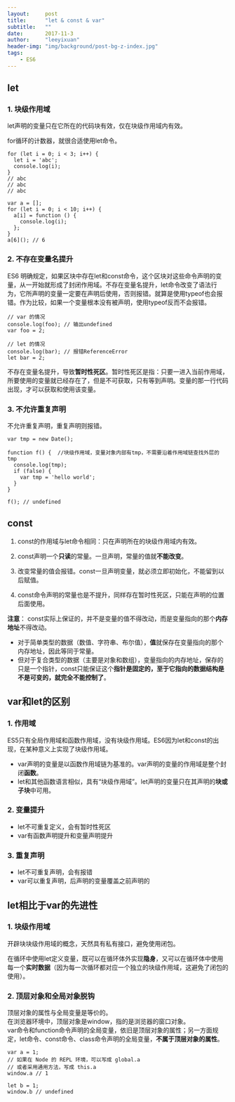 ```yaml
---
layout:     post
title:      "let & const & var"
subtitle:   ""
date:       2017-11-3
author:     "leeyixuan"
header-img: "img/background/post-bg-z-index.jpg"
tags:
    - ES6
---
```


## let
### 1. 块级作用域
let声明的变量只在它所在的代码块有效，仅在块级作用域内有效。

for循环的计数器，就很合适使用let命令。
```
for (let i = 0; i < 3; i++) {
  let i = 'abc';
  console.log(i);
}
// abc
// abc
// abc
```

```
var a = [];
for (let i = 0; i < 10; i++) {
  a[i] = function () {
    console.log(i);
  };
}
a[6](); // 6
```
### 2. 不存在变量名提升


ES6 明确规定，如果区块中存在let和const命令，这个区块对这些命令声明的变量，从一开始就形成了封闭作用域。不存在变量名提升，let命令改变了语法行为，它所声明的变量一定要在声明后使用，否则报错。就算是使用typeof也会报错。作为比较，如果一个变量根本没有被声明，使用typeof反而不会报错。
```
// var 的情况
console.log(foo); // 输出undefined
var foo = 2;

// let 的情况
console.log(bar); // 报错ReferenceError
let bar = 2;

```
不存在变量名提升，导致**暂时性死区**。暂时性死区是指：只要一进入当前作用域，所要使用的变量就已经存在了，但是不可获取，只有等到声明。变量的那一行代码出现，才可以获取和使用该变量。

### 3. 不允许重复声明
不允许重复声明，重复声明则报错。



```
var tmp = new Date();

function f() {	//块级作用域，变量对象内部有tmp，不需要沿着作用域链查找外层的tmp
  console.log(tmp);
  if (false) {
    var tmp = 'hello world';
  }
}

f(); // undefined
```


## const
1. const的作用域与let命令相同：只在声明所在的块级作用域内有效。
2. const声明一个**只读**的常量。一旦声明，常量的值就**不能改变**。
3. 改变常量的值会报错。const一旦声明变量，就必须立即初始化，不能留到以后赋值。

4. const命令声明的常量也是不提升，同样存在暂时性死区，只能在声明的位置后面使用。

**注意**：
const实际上保证的，并不是变量的值不得改动，而是变量指向的那个**内存地址**不得改动。
- 对于简单类型的数据（数值、字符串、布尔值），**值**就保存在变量指向的那个内存地址，因此等同于常量。
- 但对于复合类型的数据（主要是对象和数组），变量指向的内存地址，保存的只是一个指针，const只能保证这个**指针是固定的，至于它指向的数据结构是不是可变的，就完全不能控制了**。



## var和let的区别

### 1. 作用域


ES5只有全局作用域和函数作用域，没有块级作用域。ES6因为let和const的出现，在某种意义上实现了块级作用域。


- var声明的变量是以函数作用域链为基准的。var声明的变量的作用域是整个封闭**函数**。
- let和其他函数语言相似，具有“块级作用域”。let声明的变量只在其声明的**块或子块**中可用。


### 2. 变量提升

- let不可重复定义，会有暂时性死区
- var有函数声明提升和变量声明提升

### 3. 重复声明
- let不可重复声明，会有报错
- var可以重复声明，后声明的变量覆盖之前声明的




## let相比于var的先进性
### 1. 块级作用域

开辟块块级作用域的概念，天然具有私有接口，避免使用闭包。

在循环中使用let定义变量，既可以在循环体外实现**隐身**，又可以在循环体中使用每一个**实时数据**（因为每一次循环都对应一个独立的块级作用域，这避免了闭包的使用）。



### 2. 顶层对象和全局对象脱钩
顶层对象的属性与全局变量是等价的。    
在浏览器环境中，顶层对象是window，指的是浏览器的窗口对象。    
var命令和function命令声明的全局变量，依旧是顶层对象的属性；另一方面规定，let命令、const命令、class命令声明的全局变量，**不属于顶层对象的属性**。
```
var a = 1;
// 如果在 Node 的 REPL 环境，可以写成 global.a
// 或者采用通用方法，写成 this.a
window.a // 1

let b = 1;
window.b // undefined
```